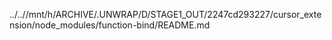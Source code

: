 ../..//mnt/h/ARCHIVE/.UNWRAP/D/STAGE1_OUT/2247cd293227/cursor_extension/node_modules/function-bind/README.md